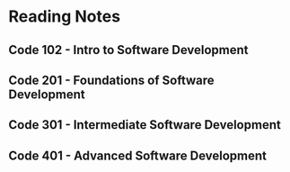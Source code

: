 # Reading Notes

## Code 102 - Intro to Software Development
## Code 201 - Foundations of Software Development
## Code 301 - Intermediate Software Development
## Code 401 - Advanced Software Development

